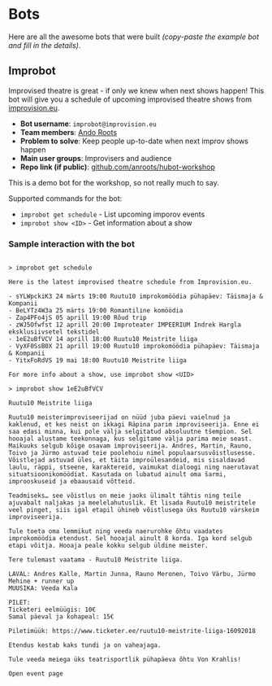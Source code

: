 # Bots

Here are all the awesome bots that were built _(copy-paste the example bot and fill in the details)_.

## Improbot

Improvised theatre is great - if only we knew when next shows happen! This bot will give you a schedule of upcoming
improvised theatre shows from [improvision.eu](https://improvision.eu).

- **Bot username**: `improbot@improvision.eu`
- **Team members**: [Ando Roots](https://twitter.com/sqrooted)
- **Problem to solve**: Keep people up-to-date when next improv shows happen
- **Main user groups**: Improvisers and audience
- **Repo link (if public)**: [github.com/anroots/hubot-workshop](https://github.com/anroots/hubot-workshop)

This is a demo bot for the workshop, so not really much to say.

Supported commands for the bot:

- `improbot get schedule` - List upcoming imporov events
- `improbot show <ID>` - Get information about a show

### Sample interaction with the bot

```text

> improbot get schedule

Here is the latest improvised theatre schedule from Improvision.eu.

- sYLWpckiK3 24 märts 19:00 Ruutu10 improkomöödia pühapäev: Täismaja & Kompanii
- BeLYTz4W3a 25 märts 19:00 Romantiline komöödia
- Zap4PFo4jS 05 aprill 19:00 Rõud trip
- zWJ5Ofwfst 12 aprill 20:00 Improteater IMPEERIUM Indrek Hargla eksklusiivsetel tekstidel
- 1eE2uBfVCV 14 aprill 18:00 Ruutu10 Meistrite liiga
- VyXF0SsB0X 21 aprill 19:00 Ruutu10 improkomöödia pühapäev: Täismaja & Kompanii
- YitxFoRdVS 19 mai 18:00 Ruutu10 Meistrite liiga

For more info about a show, use improbot show <UID>

> improbot show 1eE2uBfVCV

Ruutu10 Meistrite liiga

Ruutu10 meisterimproviseerijad on nüüd juba päevi vaielnud ja kaklenud, et kes neist on ikkagi Räpina parim improviseerija. Enne ei saa edasi minna, kui pole välja selgitatud absoluutne tšempion. Sel hooajal alustame teekonnaga, kus selgitame välja parima meie seast. Maikuuks selgub kõige osavam improviseerija. Andres, Martin, Rauno, Toivo ja Jürmo astuvad teie poolehoiu nimel populaarsusvõistlusesse. Võistlejad astuvad üles, et täita improülesandeid, mis sisaldavad laulu, räppi, stseene, karaktereid, vaimukat dialoogi ning naerutavat situatsioonikomöödiat. Kasutada on lubatud ainult oma šarmi, improoskuseid ja ebaausaid võtteid.

Teadmiseks… see võistlus on meie jaoks ülimalt tähtis ning teile ajuvabalt naljakas ja meelelahutuslik. Et lisada Ruutu10 meistritele veel pinget, siis igal etapil ühineb võistlusega üks Ruutu10 värskeim improviseerija.

Tule toeta oma lemmikut ning veeda naerurohke õhtu vaadates improkomöödia etendust. Sel hooajal ainult 8 korda. Iga kord selgub etapi võitja. Hooaja peale kokku selgub üldine meister.

Tere tulemast vaatama - Ruutu10 Meistrite liiga.

LAVAL: Andres Kalle, Martin Junna, Rauno Meronen, Toivo Värbu, Jürmo Mehine + runner up
MUUSIKA: Veeda Kala

PILET:
Ticketeri eelmüügis: 10€
Samal päeval ja kohapeal: 15€

Piletimüük: https://www.ticketer.ee/ruutu10-meistrite-liiga-16092018

Etendus kestab kaks tundi ja on vaheajaga.

Tule veeda meiega üks teatrisportlik pühapäeva õhtu Von Krahlis!

Open event page
```

